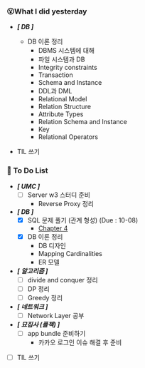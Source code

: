 ### 😮What I did yesterday


- ***[ DB ]***
  - DB 이론 정리
    - DBMS 시스템에 대해
    - 파일 시스템과 DB
    - Integrity constraints
    - Transaction
    - Schema and Instance
    - DDL과 DML
    - Relational Model
    - Relation Structure
    - Attribute Types
    - Relation Schema and Instance
    - Key
    - Relational Operators

- TIL 쓰기

###  🤔 To Do List

- ***[ UMC ]***
  - [ ] Server w3 스터디 준비
    - Reverse Proxy 정리

- ***[ DB ]***
  - [x] SQL 문제 풀기 (관계 형성) (Due : 10-08)
    - [Chapter 4](https://github.com/ShimFFF/Database_System_Concept-_7th_Problem_Solving/tree/main/Note/Chapter4)
  - [x] DB 이론 정리
    - DB 디자인
    - Mapping Cardinalities
    - ER 모델

- ***[ 알고리즘 ]***
  - [ ] divide and conquer 정리
  - [ ] DP 정리
  - [ ] Greedy 정리

- ***[ 네트워크 ]***
  - [ ] Network Layer 공부

- ***[ 묘집사 (플젝) ]***
  - [ ] app bundle 준비하기
    - 카카오 로그인 이슈 해결 후 준비
  
- [ ] TIL 쓰기
    
